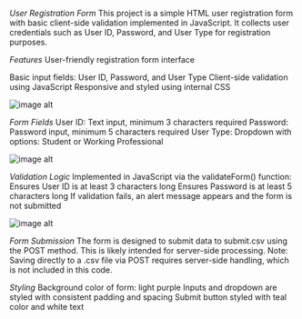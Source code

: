 *User Registration Form*
This project is a simple HTML user registration form with basic client-side validation implemented in JavaScript. It collects user credentials such as User ID, Password, and User Type for registration purposes.

*Features*
User-friendly registration form interface

Basic input fields: User ID, Password, and User Type
Client-side validation using JavaScript
Responsive and styled using internal CSS

![image alt](https://github.com/HemantGupta4909/dummy-project/blob/a368c5772c91eec0488676dab26f211aa791eb57/Screenshot%20(222).png)

*Form Fields*
User ID: Text input, minimum 3 characters required
Password: Password input, minimum 5 characters required
User Type: Dropdown with options: Student or Working Professional

![image alt](https://github.com/HemantGupta4909/dummy-project/blob/e8a9f59f4b029d8dd3e5da48ccdb58c6ab337f5a/Screenshot%20(223).png)

*Validation Logic*
Implemented in JavaScript via the validateForm() function:
Ensures User ID is at least 3 characters long
Ensures Password is at least 5 characters long
If validation fails, an alert message appears and the form is not submitted

![image alt](https://github.com/HemantGupta4909/dummy-project/blob/e8a9f59f4b029d8dd3e5da48ccdb58c6ab337f5a/Screenshot%20(224).png)

*Form Submission*
The form is designed to submit data to submit.csv using the POST method. This is likely intended for server-side processing. Note: Saving directly to a .csv file via POST requires server-side handling, which is not included in this code.

*Styling*
Background color of form: light purple
Inputs and dropdown are styled with consistent padding and spacing
Submit button styled with teal color and white text

